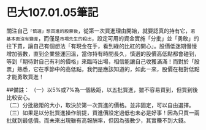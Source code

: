 # 巴大107.01.05筆記


關注自己`「慎選」想買進的股票後`，從第一次買進理由開始，就要認真的持有它，`若基本面沒有變差`，而僅是`市場先生的殺出`，設定可用的資金實施「分批」並「勇敢」的往下買，讓自己有個想法「有現金在手，看到綠的比紅的開心」。股價低迷期慢慢增加張數，直到企業營運回溫，當你持有時間長久，慎選的股價高低點都會碰到，等到「期待對自己有利的價格」來臨時出場，相信能讓自己收獲滿滿！而對於「股票」熟悉，它在季節中的高低點，我們是應該知道的，如此ㄧ來，股價在相對低點才能勇敢買進！

##備註：
（一）以5%或7%為一個級距，以五批買進，雖不容易買到，但買到後比較安心。<br>
（二）分批級距的大小，取決於第一次買進的價格。並非固定，可以自由選擇。<br>
（三）如果是以分批買進操作前提，買進價設定過低也未必是好事！因為只買一兩批就到最低價。而未來出現雖有高報酬率，但因為張數少，其實賺不到大錢。<br>

